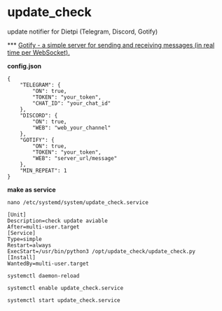 # update_check
update notifier for Dietpi (Telegram, Discord, Gotify)

*** [Gotify - a simple server for sending and receiving messages (in real time per WebSocket). ](https://github.com/gotify/server)

**config.json**
```
{
	"TELEGRAM": {
		"ON": true,
		"TOKEN": "your_token",
		"CHAT_ID": "your_chat_id"
	},
	"DISCORD": {
		"ON": true,
		"WEB": "web_your_channel"
	},
	"GOTIFY": {
		"ON": true,
		"TOKEN": "your_token",
		"WEB": "server_url/message"
	},
	"MIN_REPEAT": 1
}
```
**make as service**
```
nano /etc/systemd/system/update_check.service
```
```
[Unit]
Description=check update aviable
After=multi-user.target
[Service]
Type=simple
Restart=always
ExecStart=/usr/bin/python3 /opt/update_check/update_check.py
[Install]
WantedBy=multi-user.target
```
```
systemctl daemon-reload
```
```
systemctl enable update_check.service
```
```
systemctl start update_check.service
```
